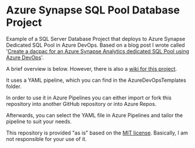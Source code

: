 # Azure Synapse SQL Pool Database Project

Example of a SQL Server Database Project that deploys to Azure Synapse Dedicated SQL Pool in Azure DevOps. Based on a blog post I wrote called '[Create a dacpac for an Azure Synapse Analytics dedicated SQL Pool using Azure DevOps](https://bit.ly/3HQOfFp)'.

A brief overview is below. However, there is also a [wiki for this project](https://github.com/kevchant/AzureDevOps-AzureSynapseSQLPool/wiki).

It uses a YAML pipeline, which you can find in the AzureDevOpsTemplates folder.

In order to use it in Azure Pipelines you can either import or fork this repository into another GitHub repository or into Azure Repos.

Afterwards, you can select the YAML file in Azure Pipelines and tailor the pipeline to suit your needs.

This repository is provided "as is" based on the [MIT license](https://opensource.org/licenses/MIT). Basically, I am not responsible for your use of it.
